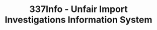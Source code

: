 ---
layout: default
bigquery: https://console.cloud.google.com/bigquery?p=patents-public-data&d=usitc_investigations&page=dataset&project=sheets-management-319211
citation: US International Trade Commission 337Info Unfair Import Investigations Information
  System
contributors: US International Trade Comission
cost: None
description: US International Trade Commission 337Info Unfair Import Investigations
  Information System contains data on investigations done under Section 337. Section
  337 declares the infringement of certain statutory intellectual property rights
  and other forms of unfair competition in import trade to be unlawful practices.
  Most Section 337 investigations involve allegations of patent or registered trademark
  infringement.
documentation: FAQ and tutorial available on the site
last_edit: Mon, 04 Apr 2022 19:10:40 GMT
location: https://pubapps2.usitc.gov/337external/
maintained_by: US International Trade Comission
schema_fields: '[''cafcAppeals'', ''investigationType'', ''teoIdDueDate'', ''publication_number'',
  ''ouiiParticipation'', ''markmanHearing'', ''internalRemand'', ''finalDetViolation'',
  ''investigationTermDate'', ''trademarkNumbers'', ''patentNumbers'', ''currentStatus'',
  ''actualStartDateEvidHear'', ''lastUpdated'', ''patentNumber'', ''title'', ''htsNumbers'',
  ''copyrightNumbers'', ''reportingRequirements'', ''dateCreated'', ''teoProceedingInvolved'',
  ''teoReliefGranted'', ''respondent'', ''scheduledStartDateEvidHear'', ''dateOfPublicationFrNotice'',
  ''targetDate'', ''investigationNo'', ''startDateMarkmanHearing'', ''complainant'',
  ''dateComplaintFiled'', ''endDateMarkmanHearing'', ''invUnfairAct'', ''currentActiveALJ'',
  ''scheduledEndDateEvidHear'', ''finalIdOnViolationIssue'', ''teoIdIssueDate'', ''actualEndDateEvidHear'',
  ''finalIdOnViolationDue'', ''id'', ''gcAttorney'', ''docketNo'', ''finalDetNoViolation'',
  ''issueDateOtherNonFinal'', ''aljAssigned'', ''ouiiAttorney'']'
shortname: unfair_import_investigations
tags:
- import
- legal
- trade
timeframe: 2008-2021 (prior to 2008 downloadable as a JSON file)
title: 337Info - Unfair Import Investigations Information System
uuid: 2721f5ec-e599-4890-9265-9706719fc71e
---